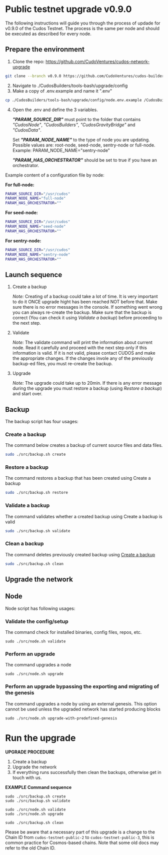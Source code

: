 # Public testnet upgrade v0.9.0

The following instructions will guide you through the process of updade for v0.9.0 of the Cudos Testnet. The process is the same per node and should be executed as described for every node.


## Prepare the environment

1. Clone the repo: https://github.com/CudoVentures/cudos-network-upgrade
```bash
git clone --branch v0.9.0 https://github.com/CudoVentures/cudos-builders.git CudosBuilders
```
2. Navigate to ./CudosBuilders/tools-bash/upgrade/config
3. Make a copy of .env.example and name it ".env"
```bash
cp ./CudosBuilders/tools-bash/upgrade/config/node.env.example /CudosBuilders/tools-bash/upgrade/config/node.env
```
4. Open the .env and define the 3 variables.  <p><em>**"PARAM_SOURCE_DIR"**</em> must point to the folder that contains <em>"CudosNode"</em>, <em>"CudosBuilders"</em>, <em>"CudosGravityBridge"</em> and <em>"CudosData"</em>. </p> <p>Set <em>**"PARAM_NODE_NAME"**</em> to the type of node you are updating. Possible values are: root-node, seed-node, sentry-node or full-node. Example: PARAM_NODE_NAME="sentry-node"</p> <p><em>**"PARAM_HAS_ORCHESTRATOR"**</em> should be set to true if you have an orchestrator. </p>

Example content of a configuration file by node: 

**For full-node:**
```bash
PARAM_SOURCE_DIR="/usr/cudos"
PARAM_NODE_NAME="full-node"
PARAM_HAS_ORCHESTRATOR=""
```

**For seed-node:**
```bash
PARAM_SOURCE_DIR="/usr/cudos"
PARAM_NODE_NAME="seed-node"
PARAM_HAS_ORCHESTRATOR=""
```

**For sentry-node:**
```bash
PARAM_SOURCE_DIR="/usr/cudos"
PARAM_NODE_NAME="sentry-node"
PARAM_HAS_ORCHESTRATOR=""
```

## Launch sequence

1. Create a backup
    
    <em>Note:</em> Creating of a backup could take a lot of time. It is very important to do it ONCE upgrade hight has been reached NOT before that. Make sure there is no error messages in the console. If something went wrong you can always re-create the backup. Make sure that the backup is correct (You can check it using <em>Validate a backup</em>) before proceeding to the next step.

2. Validate

    <em>Note:</em> The validate command will print the information about current node. Read it carefully and proceed with the next step only if this information is valid. If it is not valid, please contact CUDOS and make the appropriate changes. If the changes invole any of the previously backup-ed files, you must re-create the backup.

3. Upgrade

    <em>Note: </em> The upgrade could take up to 20min. If there is any error message during the upgrade you must restore a backup (using <em>Restore a backup</em>) and start over.



## Backup
The backup script has four usages:

### Create a backup
The command below creates a backup of current source files and data files.
``` bash
sudo ./src/backup.sh create
``` 

### Restore a backup
The command restores a backup that has been created using Create a backup
``` bash
sudo ./src/backup.sh restore
```

### Validate a backup
The command validates whether a created backup using Create a backup is valid
``` bash
sudo ./src/backup.sh validate
``` 

### Clean a backup
The command deletes previously created backup using [Create a backup](##Create-a-backup)
``` bash
sudo ./src/backup.sh clean
```

## Upgrade the network

## Node

Node script has following usages:

### Validate the config/setup
The command check for installed binaries, config files, repos, etc.
```
sudo ./src/node.sh validate
```

### Perform an upgrade
The command upgrades a node
```
sudo ./src/node.sh upgrade
```

### Perform an upgrade bypassing the exporting and migrating of the genesis
The command upgrades a node by using an external genesis. This option cannot be used unless the upgraded network has started producing blocks
```
sudo ./src/node.sh upgrade-with-predefined-genesis
```


# Run the upgrade

**UPGRADE PROCEDURE**

1. Create a backup
2. Upgrade the network
3. If everything runs successfully then clean the backups, otherwise get in touch with us.


**EXAMPLE Command sequence**

```
sudo ./src/backup.sh create 
sudo ./src/backup.sh validate

sudo ./src/node.sh validate
sudo ./src/node.sh upgrade

sudo ./src/backup.sh clean
```



Please be aware that a necessary part of this upgrade is a change to the Chain ID from `cudos-testnet-public-2` to `cudos-testnet-public-3`, this is common practice for Cosmos-based chains. Note that some old docs may refer to the old Chain ID.

